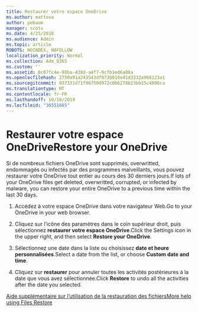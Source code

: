 ```yaml
---
title: Restaurer votre espace OneDrive
ms.author: matteva
author: pebaum
manager: scotv
ms.date: 4/25/2018
ms.audience: Admin
ms.topic: article
ROBOTS: NOINDEX, NOFOLLOW
localization_priority: Normal
ms.collection: Adm_O365
ms.custom: ''
ms.assetid: 8c07fc4e-98ba-438d-a4f7-9cfb1ed6a08a
ms.openlocfilehash: 2750a91a243543df073b016e41d3332a968123a1
ms.sourcegitcommit: 037331d71f06750d972c0b6278b23bb15c4806ca
ms.translationtype: MT
ms.contentlocale: fr-FR
ms.lasthandoff: 10/18/2019
ms.locfileid: "36551665"
---
```

# <a name="restore-your-onedrive"></a><span data-ttu-id="26cf2-102">Restaurer votre espace OneDrive</span><span class="sxs-lookup"><span data-stu-id="26cf2-102">Restore your OneDrive</span></span>

<span data-ttu-id="26cf2-103">Si de nombreux fichiers OneDrive sont supprimés, overwritted, endommagés ou infectés par des programmes malveillants, vous pouvez restaurer votre OneDrive tout entier au cours des 30 derniers jours.</span><span class="sxs-lookup"><span data-stu-id="26cf2-103">If lots of your OneDrive files get deleted, overwritted, corrupted, or infected by malware, you can restore your entire OneDrive to a previous time within the last 30 days.</span></span>
  
1. <span data-ttu-id="26cf2-104">Accédez à votre espace OneDrive dans votre navigateur Web.</span><span class="sxs-lookup"><span data-stu-id="26cf2-104">Go to your OneDrive in your web browser.</span></span>
    
2. <span data-ttu-id="26cf2-105">Cliquez sur l’icône des paramètres dans le coin supérieur droit, puis sélectionnez **restaurer votre espace OneDrive**.</span><span class="sxs-lookup"><span data-stu-id="26cf2-105">Click the Settings icon in the upper right, and then select **Restore your OneDrive**.</span></span>
    
3. <span data-ttu-id="26cf2-106">Sélectionnez une date dans la liste ou choisissez **date et heure personnalisées**.</span><span class="sxs-lookup"><span data-stu-id="26cf2-106">Select a date from the list, or choose **Custom date and time**.</span></span>
    
4. <span data-ttu-id="26cf2-107">Cliquez sur **restaurer** pour annuler toutes les activités postérieures à la date que vous avez sélectionnée.</span><span class="sxs-lookup"><span data-stu-id="26cf2-107">Click **Restore** to undo all the activities after the date you selected.</span></span> 
    
[<span data-ttu-id="26cf2-108">Aide supplémentaire sur l’utilisation de la restauration des fichiers</span><span class="sxs-lookup"><span data-stu-id="26cf2-108">More help using Files Restore</span></span>](https://go.microsoft.com/fwlink/?linkid=872874)
  

